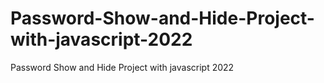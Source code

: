 # Password-Show-and-Hide-Project-with-javascript-2022
Password Show and Hide Project with javascript 2022
